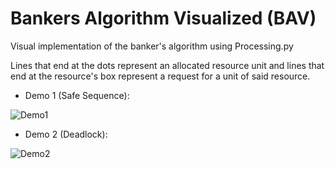 # Bankers Algorithm Visualized (BAV)
Visual implementation of the banker's algorithm using Processing.py

Lines that end at the dots represent an allocated resource unit and lines that end at the resource's box represent a request for a unit of said resource.

- Demo 1 (Safe Sequence):

![Demo1](https://media.giphy.com/media/dWmQrEvhp2MsXQ0pLd/giphy.gif)

- Demo 2 (Deadlock):

![Demo2](https://media.giphy.com/media/hQbyikhHhaMixx1x1n/giphy.gif)
